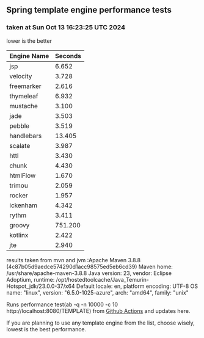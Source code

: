 ## Spring template engine performance tests
### taken at Sun Oct 13 16:23:25 UTC 2024

lower is the better
<div id="chart_div"></div>

|Engine Name | Seconds|
|------------|--------|
|jsp | 6.652|
|velocity | 3.728|
|freemarker | 2.616|
|thymeleaf | 6.932|
|mustache | 3.100|
|jade | 3.503|
|pebble | 3.519|
|handlebars | 13.405|
|scalate | 3.987|
|httl | 3.430|
|chunk | 4.430|
|htmlFlow | 1.670|
|trimou | 2.059|
|rocker | 1.957|
|ickenham | 4.342|
|rythm | 3.411|
|groovy | 751.200|
|kotlinx | 2.422|
|jte | 2.940|

results taken from mvn and jvm :Apache Maven 3.8.8 (4c87b05d9aedce574290d1acc98575ed5eb6cd39)
Maven home: /usr/share/apache-maven-3.8.8
Java version: 23, vendor: Eclipse Adoptium, runtime: /opt/hostedtoolcache/Java_Temurin-Hotspot_jdk/23.0.0-37/x64
Default locale: en, platform encoding: UTF-8
OS name: "linux", version: "6.5.0-1025-azure", arch: "amd64", family: "unix"

Runs performance test(ab -q -n 10000 -c 10 http://localhost:8080/TEMPLATE) from [Github Actions](https://github.com/ozkanpakdil/spring-comparing-template-engines/actions) and updates here.

If you are planning to use any template engine from the list, choose wisely, lowest is the best performance. 

<div id="disqus_thread"></div>
<script src="https://www.gstatic.com/charts/loader.js"></script>

<script type="text/javascript">
    /* * * CONFIGURATION VARIABLES * * */
    var disqus_shortname = 'ozkanpakdil';
    
    /* * * DON'T EDIT BELOW THIS LINE * * */
    (function() {
        var dsq = document.createElement('script'); dsq.type = 'text/javascript'; dsq.async = true;
        dsq.src = '//' + disqus_shortname + '.disqus.com/embed.js';
        (document.getElementsByTagName('head')[0] || document.getElementsByTagName('body')[0]).appendChild(dsq);
    })();
    
    google.charts.load('current', {
          packages: ['corechart'],
          callback: drawChart
        });

        const chartOptions = {
          width: 600,
          height: 600,
          annotations: {
            textStyle: {
              fontName: 'Times-Roman',
              fontSize: 10,
              bold: false,
              italic: false,
              // The color of the text.
              color: '#871b47',
              // The color of the text outline.
              auraColor: '#d799ae',
              // The transparency of the text.
              opacity: 0.8
            }
          }
        };

        function drawChart() {
          var tableRows = [];
          var results = document.getElementsByTagName('table');
          Array.prototype.forEach.call(results[0].rows, function (row) {
            var tableColumns = [];
            Array.prototype.forEach.call(row.cells, function (cell) {
              var cellText = cell.textContent || cell.innerText;
              if (parseFloat(cellText) > 20)
                return; //continue;
              switch (cell.cellIndex) {
                case 0:
                  tableColumns.push(cellText.trim());
                  break;

                default:
                  switch (row.rowIndex) {
                    case 0:
                      tableColumns.push(cellText.trim());
                      break;
                    default:
                      tableColumns.push(parseFloat(cellText));
                  }
              }
            });
            tableRows.push(tableColumns);
          });

          var data = google.visualization.arrayToDataTable(tableRows.filter(function (el) {
            return el[1] != null;
          }));
          const newDiv = document.createElement("div");
          var chart = new google.visualization.ColumnChart(newDiv);
          chart.draw(data, chartOptions);
          document.getElementById('chart_div').append(newDiv);
        }
</script>
<!-- Google tag (gtag.js) -->
<script async src="https://www.googletagmanager.com/gtag/js?id=UA-77642-34"></script>
<script>
  window.dataLayer = window.dataLayer || [];
  function gtag(){dataLayer.push(arguments);}
  gtag('js', new Date());

  gtag('config', 'UA-77642-34');
</script>


